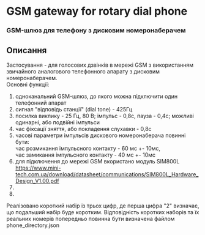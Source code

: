 # GSM gateway for rotary dial phone
### GSM-шлюз для телефону з дисковим номеронаберачем
## Описання
Застосування - для голосових дзвінків в мережі GSM з використанням звичайного аналогового телефонного апарату з дисковим номеронаберачем.  
Основні функції:  
1) одноканальний GSM-шлюз, до якого можна підключити один телефонний апарат
2) сигнал "відповідь станції" (dial tone) - 425Гц
3) посилка виклику - 25 Гц, 80 В; імпульс - 0,8с, пауза - 0,4с; можливі одинарні, або подвійні імпульси
4) час фіксації зняття, або покладення слухавки - 0,8с
5) часові параметри імпульсів дискового номеронаберача повинні бути:  
час розмикання імпульсного контакту - 60 мс +- 10мс,  
час замикання імпульсного контакту - 40 мс +- 10мс
6) для підключення до мережі GSM вкористано модуль SIM800L https://www.mini-tech.com.ua/download/datasheet/communications/SIM800L_Hardware_Design_V1.00.pdf
7) 
8) 
Реалізовано короткий набір із трьох цифр, де перша цифра "2" визначає, що подальший набір буде коротким. Відповідність коротких наборів та їх реальних номерів попередньо повинна бути визначена файлом phone_directory.json

